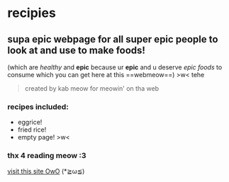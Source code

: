 # recipies
## supa epic webpage for all super epic people to look at and use to make foods!
(which are *healthy* and **epic** because ur **epic** and u deserve *epic foods* to consume which you can get here at this ==webmeow==) >w< tehe
> created by kab meow for meowin' on tha web
### recipes included:
- eggrice!
- fried rice!
- empty page! >w<
### thx 4 reading meow :3
[visit this site OwO](https://kabanekox3.github.io/recipies/)
(*≧ω≦)